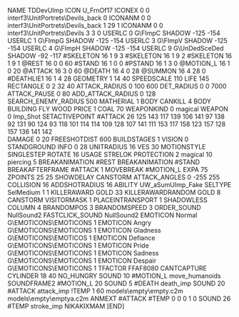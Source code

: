 NAME 			TDDevUImp
ICON 			U_FrnOf17
ICONEX 0 0 interf3\UnitPortrets\Devils_back 0
ICONANM 0 0 interf3\UnitPortrets\Devils_back 1 29 1
ICONANM 0 0 interf3\UnitPortrets\Devils 3 3 0
USERLC 			0 G\FImpC SHADOW -125 -154
USERLC 			1 G\FImpG SHADOW -125 -154
USERLC 			3 G\FImpV SHADOW -125 -154
USERLC 			4 G\FImpH SHADOW -125 -154
USERLC 			9 G\UnDedSceDed SHADOW -92 -117
#SKELETON               16 1 9 3
#SKELETON               16 1 9 2
#SKELETON               16 1 9 1
@REST      		16 0 0 60
#STAND     		16 1 0 0
#PSTAND    		16 1 3 0
@MOTION_L  		16 1 0 20
@ATTACK    		16 3 0 60
@DEATH     		16 4 0 28
@SUMMON     		16 4 28 0 
#DEATHLIE1 		16 1 4 28
GEOMETRY 		1 14 40
SPEEDSCALE 110
LIFE     		145
RECTANGLE 		0 2 32 40
ATTACK_RADIUS 		0 100 600
DET_RADIUS 		0 0 7000
ATTACK_PAUSE 		0 80
ADD_ATTACK_RADIUS	0 128
SEARCH_ENEMY_RADIUS 	500
MATHERIAL 		1 BODY
CANKILL 		4 BODY BUILDING FLY WOOD
PRICE 			1 COAL 70
WEAPONKIND	 	0 magical
WEAPON 			0 Imp_Shot
SETACTIVEPOINT 		#ATTACK 26 125 143 117 139 106 141 97 138 92 131 90 124 93 118 101 114 114 109 128 107 141 111 153 117 158 123 157 128 157 136 141 142  
DAMAGE   		0 20
FREESHOTDIST 		600
BUILDSTAGES 		1
VISION 			0
STANDGROUND
INFO 			0 28
UNITRADIUS 		16
VES 			30
MOTIONSTYLE 		SINGLESTEP
ROTATE 			16
USAGE 			STRELOK
PROTECTION 		2 magical 10 piercing 5 
BREAKANIMATION 		#REST
BREAKANIMATION 		#STAND
BREAKAFTERFRAME #ATTACK 1
MOVEBREAK 		#MOTION_L
EXPA 			75
ZPOINTS 25 25
SHOWDELAY
CANSTORM
ATTACK_ANGLES 	 	0 -255 255
COLLISION 16
ADDSHOTRADIUS 16
ABILITY UW_aSumUImp_Fake
SELTYPE SelMedium 1 1
KILLERAWARD             GOLD 33
KILLERAWARDRANDOM       GOLD 8
CANSTORM
VISITORMASK 1
PLACEINTRANSPORT 1
SHADOWLESS
COLUMN 4
BRANDOMPOS 3
BRANDOMSPEED 3
ORDER_SOUND NullSound2
FASTCLICK_SOUND NullSound2
EMOTICON Normal G\EMOTICONS\EMOTICONS 1
EMOTICON Angry G\EMOTICONS\EMOTICONS 1
EMOTICON Gladness G\EMOTICONS\EMOTICOS 1
EMOTICON Defiance G\EMOTICONS\EMOTICONS 1
EMOTICON Pride G\EMOTICONS\EMOTICONS 1
EMOTICON Sadness G\EMOTICONS\EMOTICONS 1
EMOTICON Despair G\EMOTICONS\EMOTICONS 1
TFACTOR FFAF8080
CANTCAPTURE
CYLINDER 18 40
NO_HUNGRY
SOUND 10 #MOTION_L move_humanoids
SOUNDFRAME2 #MOTION_L 20
SOUND 5 #DEATH death_imp
SOUND 20 #ATTACK attack_imp
!TEMP  1 60 models\empty\empty.c2m models\empty\emptya.c2m
ANMEXT #ATTACK #TEMP 0 0 0 1 0
SOUND 26 #TEMP stroke_imp
NIKAKIXMAM
[END]
